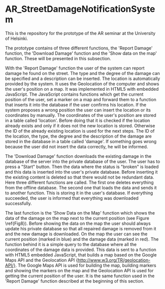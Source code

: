 AR_StreetDamageNotificationSystem
=================================

This is the repository for the prototype of the AR seminar at the University of Helsinki.

The prototype contains of three different functions, the 'Report Damage' function, the 'Download Damage' function
and the 'Show data on the map' function. These will be presented in this subsection.

With the 'Report Damage' function the user of the system can report damage he found on the street.
The type and the degree of the damage can be specified and a description can be inserted. The location is
automatically provided by the system. It uses the Geolocation of the computer and shows the user's position on a map.
It was implemented in HTML5 with embedded JavaScript. The JavaScript contains functions which get the current position
of the user, set a marker on a map and forward them to a function that inserts it into the database if the user
confirms his location. If the system proposes a wrong position the user can insert the location or its coordinates
by manually. The coordinates of the user's position are stored in a table called 'location'. Before doing that it is
checked if the location already exists and only if it does not the new location is stored. Otherwise the ID of the
already existing location is used for the next steps. The ID of the location, the type, the degree and the description
of the damage are stored in the database in a table called 'damage'. If something goes wrong because the user did not
insert the data correctly, he will be informed.

The 'Download Damage' function downloads the existing damage in the database of the server into the private database
of the user. The user has to press a "Start" button. Then the data where the status is "broken" is loaded and this
data is inserted into the user's private database. Before inserting it the existing content is deleted so that there
would not be redundant data. Here three different functions are called. The first one deletes everything from the
offline database. The second one that loads the data and sends it to another function. This is storing it in the
user's database. If everything succeeded, the user is informed that everything was downloaded successfully. 

The last function is the 'Show Data on the Map' function which shows the data of the damage on the map next to
the current position (see Figure \ref{Fig8}). Before showing the data on the map the user should always update
his private database so that all repaired damage is removed from it and the new damage is downloaded. On the map
the user can see the current position (marked in blue) and the damage data (marked in red). The function behind it
is a simple query to the database where all the coordinates of the damage data is provided. This data is sent to a
function with HTML5 embedded JavaScript, that builds a map based on the Google Maps API and the
Geolocation API {http://www.w3.org/TR/geolocation-API/}. The Google Maps API is used for building the map, building
markers and showing the markers on the map and the Geolocation API is used for getting the current position of the
user. It is the same function used in the 'Report Damage' function described at the beginning of this section.
